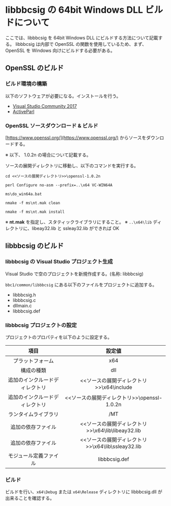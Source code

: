﻿libbbcsig の 64bit Windows DLL ビルドについて
=========
ここでは、libbbcsig を 64bit Windows DLL にビルドする方法について記載する。
libbbcsig は内部で OpenSSL の関数を使用しているため、まず、OpenSSL を Windows 向けにビルドする必要がある。

## OpenSSL のビルド

### ビルド環境の構築

以下のソフトウェアが必要になる。インストールを行う。

* [Visual Studio Community 2017](https://www.microsoft.com/ja-jp/dev/products/community.aspx)
* [ActiveParl](https://www.activestate.com/activeperl)

### OpenSSL ソースダウンロード & ビルド

[https://www.openssl.org/](https://www.openssl.org/) からソースをダウンロードする。

※ 以下、 1.0.2n の場合について記載する。

ソースの展開ディレクトリに移動し、以下のコマンドを実行する。

`cd <<ソースの展開ディレクトリ>>\openssl-1.0.2n`

`perl Configure no-asm --prefix=..\x64 VC-WIN64A`

`ms\do_win64a.bat`

`nmake -f ms\nt.mak clean`

`nmake -f ms\nt.mak install`

※ **nt.mak** を指定し、スタティックライブラリにすること。
※ `..\x64\lib` ディレクトリに、libeay32.lib と ssleay32.lib ができれば OK

## libbbcsig のビルド

### libbbcsig の Visual Studio プロジェクト生成

Visual Studio で空のプロジェクトを新規作成する。(名称: libbbcsig)

`bbc1/common/libbbcsig` にある以下のファイルをプロジェクトに追加する。

* libbbcsig.h
* libbbcsig.c
* dllmain.c
* libbbcsig.def

### libbbcsig プロジェクトの設定

プロジェクトのプロパティを以下のように設定する。

|項目|設定値|
|:-:|:-:|
|プラットフォーム| x64|
|構成の種類|dll|
|追加のインクルードディレクトリ|<<ソースの展開ディレクトリ>>\x64\include|
|追加のインクルードディレクトリ|<<ソースの展開ディレクトリ>>\openssl-1.0.2n|
|ランタイムライブラリ|/MT|
|追加の依存ファイル|<<ソースの展開ディレクトリ>>\x64\lib\libeay32.lib|
|追加の依存ファイル|<<ソースの展開ディレクトリ>>\x64\lib\ssleay32.lib|
|モジュール定義ファイル|libbbcsig.def|

### ビルド

ビルドを行い、`x64\Debug` または `x64\Release` ディレクトリに libbbcsig.dll が出来ることを確認する。
